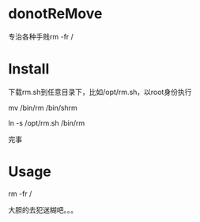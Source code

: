 # donotReMove
专治各种手贱rm -fr /

# Install
下载rm.sh到任意目录下，比如/opt/rm.sh，以root身份执行

mv /bin/rm /bin/shrm

ln -s /opt/rm.sh /bin/rm

完事

# Usage
rm -fr /

大胆的去犯迷糊吧。。。
